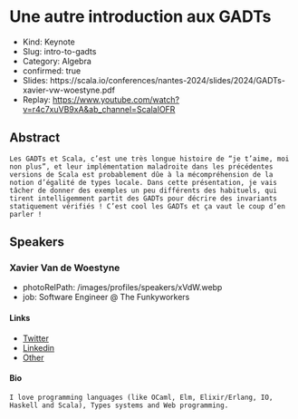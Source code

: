 # Une autre introduction aux GADTs

- Kind: Keynote
- Slug: intro-to-gadts
- Category: Algebra
- confirmed: true
- Slides: https://scala\.io/conferences/nantes-2024/slides/2024/GADTs-xavier-vw-woestyne.pdf
- Replay: https://www.youtube.com/watch?v=r4c7xuVB9xA&ab_channel=ScalaIOFR

## Abstract

```
Les GADTs et Scala, c’est une très longue histoire de “je t’aime, moi non plus”, et leur implémentation maladroite dans les précédentes versions de Scala est probablement dûe à la mécompréhension de la notion d’égalité de types locale. Dans cette présentation, je vais tâcher de donner des exemples un peu différents des habituels, qui tirent intelligemment partit des GADTs pour décrire des invariants statiquement vérifiés ! C’est cool les GADTs et ça vaut le coup d’en parler !
```

## Speakers

### Xavier Van de Woestyne

- photoRelPath: /images/profiles/speakers/xVdW.webp
- job: Software Engineer @ The Funkyworkers

#### Links

- [Twitter](http://twitter.com/vdwxv)
- [Linkedin](https://www.linkedin.com/in/xavdw)
- [Other](https://xvw.lol)

#### Bio

```
I love programming languages (like OCaml, Elm, Elixir/Erlang, IO, Haskell and Scala), Types systems and Web programming.
```
